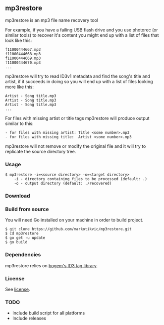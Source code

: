## mp3restore
mp3restore is an mp3 file name recovery tool

For example, if you have a failing USB flash drive and you use photorec (or similar tools)
to recover it's content you might end up with a list of files that look like this:

	f11000444667.mp3
	f11000444668.mp3
	f11000444669.mp3
	f11000444670.mp3
	...

mp3restore will try to read ID3v1 metadata and find the song's title and artist, if it succeeds in
doing so you will end up with a list of files looking more like this:

	Artist - Song title.mp3
	Artist - Song title.mp3
	Artist - Song title.mp3
	...

For files with missing artist or title tags mp3restore will produce output similar to this:

	- for files with missing artist: Title <some number>.mp3
	- for files with missing title:  Artist <some number>.mp3

mp3restore will not remove or modify the original file and it will try to replicate the
source directory tree.

### Usage
	$ mp3restore -i=<source directory> -o=<target directory>
		-i - directory containing files to be processed (default: .)
		-o - output directory (default: ./recovered)

### Download

### Build from source
You will need Go installed on your machine in order to build project.  

	$ git clone https://github.com/markotikvic/mp3restore.git
	$ cd mp3restore
	$ go get -u update
	$ go build

### Dependencies
mp3restore relies on [bogem's ID3 tag library](https://github.com/bogem/id3v2).

### License
See [license](LICENSE).


### TODO
- Include build script for all platforms
- Include releases
